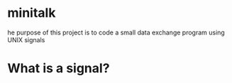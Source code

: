 # minitalk
he purpose of this project is to code a small data exchange program using UNIX signals

# What is a signal?
